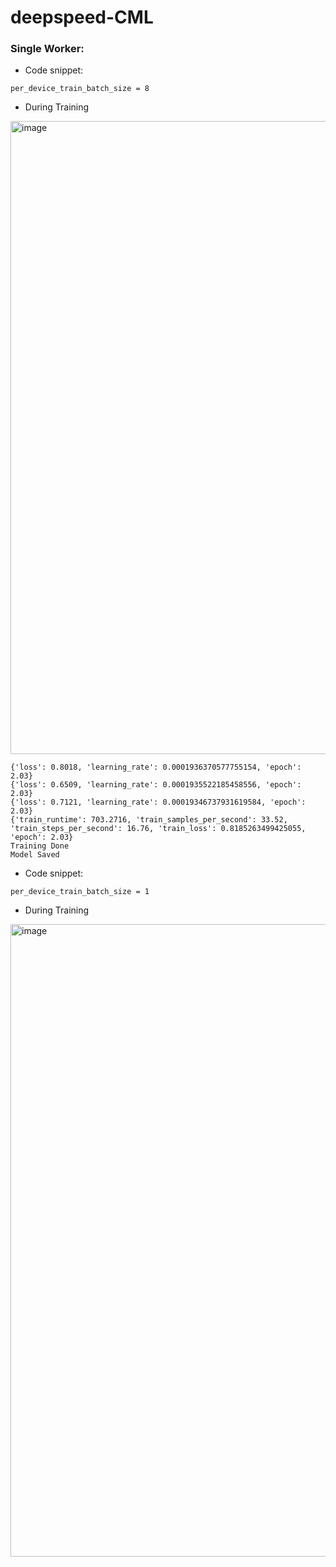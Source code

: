 # deepspeed-CML

### Single Worker:

- Code snippet:
```
per_device_train_batch_size = 8
```

- During Training
<img width="1013" alt="image" src="https://github.com/dennislee22/deepspeed-LLM-FT-CML/assets/35444414/98dace1e-b517-4303-ab9e-57dba16fb40c">

```
{'loss': 0.8018, 'learning_rate': 0.0001936370577755154, 'epoch': 2.03}
{'loss': 0.6509, 'learning_rate': 0.0001935522185458556, 'epoch': 2.03}
{'loss': 0.7121, 'learning_rate': 0.00019346737931619584, 'epoch': 2.03}
{'train_runtime': 703.2716, 'train_samples_per_second': 33.52, 'train_steps_per_second': 16.76, 'train_loss': 0.8185263499425055, 'epoch': 2.03}
Training Done
Model Saved
```

- Code snippet:
```
per_device_train_batch_size = 1
```

- During Training
<img width="1012" alt="image" src="https://github.com/dennislee22/deepspeed-LLM-FT-CML/assets/35444414/8e999919-b18a-4068-96af-98f0a7c9afc8">

```

```
